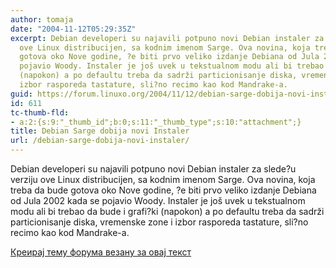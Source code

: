 ```yaml
---
author: tomaja
date: "2004-11-12T05:29:35Z"
excerpt: Debian developeri su najavili potpuno novi Debian instaler za slede?u verziju
  ove Linux distribucijen, sa kodnim imenom Sarge. Ova novina, koja treba da bude
  gotova oko Nove godine, ?e biti prvo veliko izdanje Debiana od Jula 2002 kada se
  pojavio Woody. Instaler je još uvek u tekstualnom modu ali bi trebao da bude i grafi?ki
  (napokon) a po defaultu treba da sadrži particionisanje diska, vremenske zone i
  izbor rasporeda tastature, sli?no recimo kao kod Mandrake-a.
guid: https://forum.linuxo.org/2004/11/12/debian-sarge-dobija-novi-instaler/
id: 611
tc-thumb-fld:
- a:2:{s:9:"_thumb_id";b:0;s:11:"_thumb_type";s:10:"attachment";}
title: Debian Sarge dobija novi Instaler
url: /debian-sarge-dobija-novi-instaler/
---
```

Debian developeri su najavili potpuno novi Debian instaler za slede?u verziju ove Linux distribucijen, sa kodnim imenom Sarge. Ova novina, koja treba da bude gotova oko Nove godine, ?e biti prvo veliko izdanje Debiana od Jula 2002 kada se pojavio Woody. Instaler je još uvek u tekstualnom modu ali bi trebao da bude i grafi?ki (napokon) a po defaultu treba da sadrži particionisanje diska, vremenske zone i izbor rasporeda tastature, sli?no recimo kao kod Mandrake-a.<!--break-->

[Креирај тему форума везану за овај текст](https://linuxo.org/nova-tema-na-forumu/?se_pid=611)